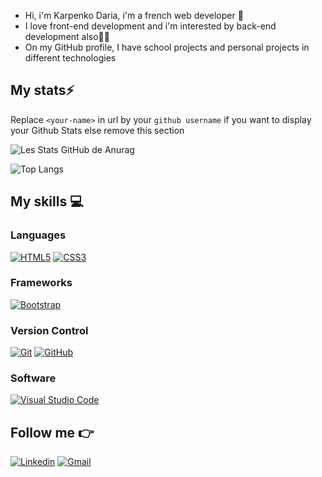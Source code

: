 - Hi, i'm Karpenko Daria, i'm a french web developer 👋
- I love front-end development and i'm interested by back-end development also👨‍💻
- On my GitHub profile, I have school projects and personal projects in different technologies

## My stats⚡️

Replace `<your-name>` in url by your `github username` if you want to display your Github Stats else remove this section

![Les Stats GitHub de Anurag](https://github-readme-stats.vercel.app/api?username=karpetoryba&show_icons=true&theme=github_dark&count_private=true&line_height=28.5)

![Top Langs](https://github-readme-stats.vercel.app/api/top-langs/?username=karpetoryba&layout=compact&langs_count=12&theme=github_dark&card_width=445)


## My skills 💻


### Languages

[![HTML5](https://img.shields.io/badge/html5-%23E34F26.svg?style=for-the-badge&logo=html5&logoColor=white)](https://www.w3.org/standards/webdesign/htmlcss)
[![CSS3](https://img.shields.io/badge/css3-%231572B6.svg?style=for-the-badge&logo=css3&logoColor=white)](https://www.w3.org/standards/webdesign/htmlcss)

### Frameworks

[![Bootstrap](https://img.shields.io/badge/bootstrap-%23563D7C.svg?style=for-the-badge&logo=bootstrap&logoColor=white)](https://getbootstrap.com/)




### Version Control

[![Git](https://img.shields.io/badge/git-%23F05033.svg?style=for-the-badge&logo=git&logoColor=white)](https://git-scm.com/)
[![GitHub](https://img.shields.io/badge/github-%23121011.svg?style=for-the-badge&logo=github&logoColor=white)](https://github.com/theo-code33)

### Software

[![Visual Studio Code](https://img.shields.io/badge/Visual%20Studio%20Code-0078d7.svg?style=for-the-badge&logo=visual-studio-code&logoColor=white)](https://code.visualstudio.com/)

## Follow me 👉


[![Linkedin](https://img.shields.io/badge/LinkedIn-0078D4?style=for-the-badge&logo=linkedin&logoColor=white)](https://www.linkedin.com/in/daria-karpenko-7227b7281/)
[![Gmail](https://img.shields.io/badge/gmail-c14438?&style=for-the-badge&logo=gmail&logoColor=white)](mailto:karpenkokarpenko24@gmail.com)
